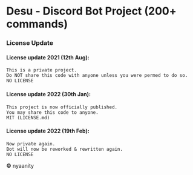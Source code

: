 # Desu - Discord Bot Project (200+ commands)

### License Update
#### License update 2021 (12th Aug):
    This is a private project.
    Do NOT share this code with anyone unless you were permed to do so.
    NO LICENSE
    
#### License update 2022 (30th Jan):
    This project is now officially published.
    You may share this code to anyone.
    MIT (LICENSE.md)
    
#### License update 2022 (19th Feb):
    Now private again.
    Bot will now be reworked & rewritten again.
    NO LICENSE


**©** nyaanity
